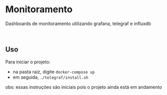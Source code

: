 # Monitoramento
Dashboards de monitoramento utilizando grafana, telegraf e influxdb

<br>

## Uso

Para iniciar o projeto:
- na pasta raiz, digite ```docker-compose up```
- em seguida, ```./telegraf/install.sh```

obs: essas instruções são iniciais pois o projeto ainda está em andamento
